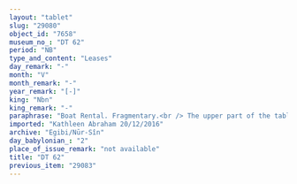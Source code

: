 ```yaml
---
layout: "tablet"
slug: "29080"
object_id: "7658"
museum_no_: "DT 62"
period: "NB"
type_and_content: "Leases"
day_remark: "-"
month: "V"
month_remark: "-"
year_remark: "[-]"
king: "Nbn"
king_remark: "-"
paraphrase: "Boat Rental. Fragmentary.<br /> The upper part of the tablet is broken. When the text resumes, one reads that <strong>A</strong> haspaid an unknown amount of silver through his proxy <strong>C</strong>, <strong>D</strong>&rsquo;s slave. <strong>C</strong> has unloaded the boat and then handed it &nbsp;over to <strong>E</strong>. The boat will be at <strong>F</strong>&rsquo;s disposal from the 1<sup>st</sup> of Abu (V) onward. Names of xxx witnesses and the scribe.<br /> &nbsp;<br /> <strong>A</strong> = .../&hellip;-ahhē-u&scaron;allim; <strong>C</strong> = Nab&ucirc;-uterri/uṭerri, slave of <strong>D</strong>; <strong>D</strong> = Itti-Marduk-balāṭu/Nab&ucirc;-ahhē-iddin//Egibi; <strong>E</strong> = &Scaron;ama&scaron;-ēre&scaron;; <strong>F</strong> = Nab&ucirc;-ēre&scaron;"
imported: "Kathleen Abraham 20/12/2016"
archive: "Egibi/Nūr-Sîn"
day_babylonian_: "2"
place_of_issue_remark: "not available"
title: "DT 62"
previous_item: "29083"
---
```

